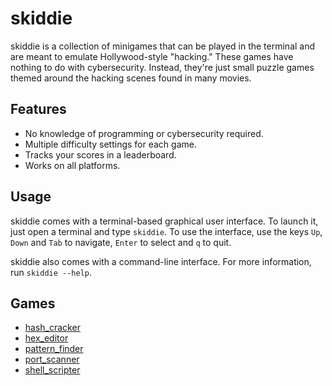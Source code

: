 # skiddie
skiddie is a collection of minigames that can be played in the terminal and are
meant to emulate Hollywood-style "hacking." These games have nothing to do with
cybersecurity. Instead, they're just small puzzle games themed around the
hacking scenes found in many movies.

## Features
* No knowledge of programming or cybersecurity required.
* Multiple difficulty settings for each game.
* Tracks your scores in a leaderboard.
* Works on all platforms.

## Usage
skiddie comes with a terminal-based graphical user interface. To launch it,
just open a terminal and type `skiddie`. To use the interface, use the keys
`Up`, `Down` and `Tab` to navigate, `Enter` to select and `q` to quit.

skiddie also comes with a command-line interface. For more information, run
`skiddie --help`.

## Games
* [hash_cracker](skiddie/descriptions/hash_cracker.md)
* [hex_editor](skiddie/descriptions/hex_editor.md)
* [pattern_finder](skiddie/descriptions/pattern_finder.md)
* [port_scanner](skiddie/descriptions/port_scanner.md)
* [shell_scripter](skiddie/descriptions/shell_scripter.md)
